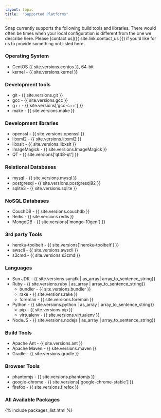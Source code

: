 ```yaml
---
layout: topic
title:  "Supported Platforms"
---
```


Snap currently supports the following build tools and libraries. There would often be times when your local configuration is different from the one we describe here. Please [contact us]({{ site.link.contact_us }}) if you'd like for us to provide something not listed here.

### Operating System

* CentOS {{ site.versions.centos }}, 64-bit
* kernel - {{ site.versions.kernel }}

### Development tools

* git - {{ site.versions.git }}
* gcc - {{ site.versions.gcc }}
* g++ - {{ site.versions['gcc-c++'] }}
* make - {{ site.versions.make }}

### Development libraries

* openssl - {{ site.versions.openssl }}
* libxml2 - {{ site.versions.libxml2 }}
* libxslt - {{ site.versions.libxslt }}
* ImageMagick - {{ site.versions.ImageMagick }}
* QT - {{ site.versions['qt48-qt'] }}

### Relational Databases

* mysql - {{ site.versions.mysql }}
* postgresql - {{ site.versions.postgresql92 }}
* sqlite3    - {{ site.versions.sqlite }}

### NoSQL Databases

* CouchDB - {{ site.versions.couchdb }}
* Redis - {{ site.versions.redis }}
* MongoDB - {{ site.versions['mongo-10gen'] }}

### 3rd party Tools

* heroku-toolbelt - {{ site.versions['heroku-toolbelt'] }}
* awscli - {{ site.versions.awscli }}
* s3cmd - {{ site.versions.s3cmd }}

### Languages

* Sun JDK - {{ site.versions.sunjdk | as_array| array_to_sentence_string}}
* Ruby - {{ site.versions.ruby | as_array | array_to_sentence_string}}
  * bundler - {{ site.versions.bundler }}
  * rake - {{ site.versions.rake }}
  * foreman - {{ site.versions.foreman }}
* Python - {{ site.versions.python | as_array | array_to_sentence_string}}
  * pip - {{ site.versions.pip }}
  * virtualenv - {{ site.versions.virtualenv }}
* NodeJS - {{ site.versions.nodejs | as_array | array_to_sentence_string}}

### Build Tools

* Apache Ant - {{ site.versions.ant }}
* Apache Maven - {{ site.versions.maven }}
* Gradle - {{ site.versions.gradle }}

### Browser Tools

* phantomjs - {{ site.versions.phantomjs }}
* google-chrome - {{ site.versions['google-chrome-stable'] }}
* firefox - {{ site.versions.firefox }}

### All Available Packages
{% include packages_list.html %}